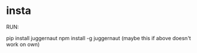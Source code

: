 # insta

RUN: 

pip install juggernaut
npm install -g juggernaut (maybe this if above doesn't work on own)